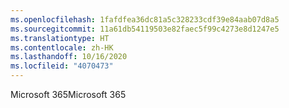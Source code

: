 ```yaml
---
ms.openlocfilehash: 1fafdfea36dc81a5c328233cdf39e84aab07d8a5
ms.sourcegitcommit: 11a61db54119503e82faec5f99c4273e8d1247e5
ms.translationtype: HT
ms.contentlocale: zh-HK
ms.lasthandoff: 10/16/2020
ms.locfileid: "4070473"
---
```

<span data-ttu-id="a0457-101">Microsoft 365</span><span class="sxs-lookup"><span data-stu-id="a0457-101">Microsoft 365</span></span>